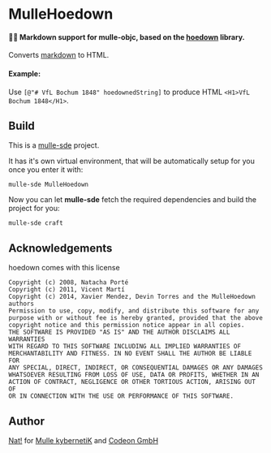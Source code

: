 #  MulleHoedown

#### 💃🏼 Markdown support for mulle-objc, based on the [hoedown](https://github.com/hoedown/hoedown) library.

Converts [markdown](https://en.wikipedia.org/wiki/Markdown) to HTML.


#### Example:

Use `[@"# VfL Bochum 1848" hoedownedString]` to produce HTML `<H1>VfL Bochum 1848</H1>`.


## Build

This is a [mulle-sde](https://mulle-sde.github.io/) project.

It has it's own virtual environment, that will be automatically setup for you
once you enter it with:

```
mulle-sde MulleHoedown
```

Now you can let **mulle-sde** fetch the required dependencies and build the
project for you:

```
mulle-sde craft
```


## Acknowledgements

hoedown comes with this license

```
Copyright (c) 2008, Natacha Porté
Copyright (c) 2011, Vicent Martí
Copyright (c) 2014, Xavier Mendez, Devin Torres and the MulleHoedown authors
Permission to use, copy, modify, and distribute this software for any
purpose with or without fee is hereby granted, provided that the above
copyright notice and this permission notice appear in all copies.
THE SOFTWARE IS PROVIDED "AS IS" AND THE AUTHOR DISCLAIMS ALL WARRANTIES
WITH REGARD TO THIS SOFTWARE INCLUDING ALL IMPLIED WARRANTIES OF
MERCHANTABILITY AND FITNESS. IN NO EVENT SHALL THE AUTHOR BE LIABLE FOR
ANY SPECIAL, DIRECT, INDIRECT, OR CONSEQUENTIAL DAMAGES OR ANY DAMAGES
WHATSOEVER RESULTING FROM LOSS OF USE, DATA OR PROFITS, WHETHER IN AN
ACTION OF CONTRACT, NEGLIGENCE OR OTHER TORTIOUS ACTION, ARISING OUT OF
OR IN CONNECTION WITH THE USE OR PERFORMANCE OF THIS SOFTWARE.
```

## Author

[Nat!](//www.mulle-kybernetik.com/weblog) for
[Mulle kybernetiK](//www.mulle-kybernetik.com) and
[Codeon GmbH](//www.codeon.de)
